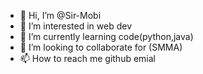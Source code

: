 - 👋 Hi, I’m @Sir-Mobi
- 👀 I’m interested in web dev 
- 🌱 I’m currently learning code(python,java)
- 💞️ I’m looking to collaborate for (SMMA)
- 📫 How to reach me github emial 

<!---
Sir-Mobi/Sir-Mobi is a ✨ special ✨ repository because its `README.md` (this file) appears on your GitHub profile.
You can click the Preview link to take a look at your changes.
--->
